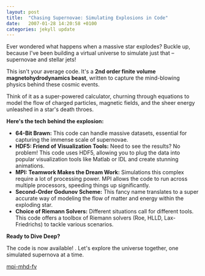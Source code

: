 ```yaml
---
layout: post
title:  "Chasing Supernovae: Simulating Explosions in Code"
date:   2007-01-28 14:20:58 +0100
categories: jekyll update
---
```



Ever wondered what happens when a massive star explodes? Buckle up, because I've been building a virtual universe to simulate just that – supernovae and stellar jets! 

This isn't your average code. It's a **2nd order finite volume magnetohydrodynamics beast**, written to capture the mind-blowing physics behind these cosmic events. 

Think of it as a super-powered calculator, churning through equations to model the flow of charged particles, magnetic fields, and the sheer energy unleashed in a star's death throes.

**Here's the tech behind the explosion:**

* **64-Bit Brawn:** This code can handle massive datasets, essential for capturing the immense scale of supernovae. 
* **HDF5: Friend of Visualization Tools:** Need to see the results? No problem! This code uses HDF5, allowing you to plug the data into popular visualization tools like Matlab or IDL and create stunning animations.
* **MPI: Teamwork Makes the Dream Work:** Simulations this complex require a lot of processing power. MPI allows the code to run across multiple processors, speeding things up significantly. 
* **Second-Order Godunov Scheme:** This fancy name translates to a super accurate way of modeling the flow of matter and energy within the exploding star.
* **Choice of Riemann Solvers:** Different situations call for different tools. This code offers a toolbox of Riemann solvers (Roe, HLLD, Lax-Friedrichs) to tackle various scenarios.

**Ready to Dive Deep?**

The code is now available! .  Let's explore the universe together, one simulated supernova at a time.


[mpi-mhd-fv](https://github.com/garethcmurphy/mpi-mhd-fv)



